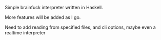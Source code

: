 Simple brainfuck interpreter written in Haskell.

More features will be added as I go.

Need to add reading from specified files, and cli options, maybe even a realtime interpreter
